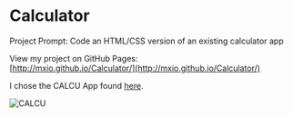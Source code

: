 # Calculator
Project Prompt: Code an HTML/CSS version of an existing calculator app

View my project on GitHub Pages:  
[http://mxio.github.io/Calculator/](http://mxio.github.io/Calculator/)

I chose the CALCU App found [here](http://www.barrysbestblog.com/2014/02/this-weeks-best-android-apps-calcu.html).

![CALCU](http://s19.postimg.org/v2mrjmxmr/calcu1.jpg)
